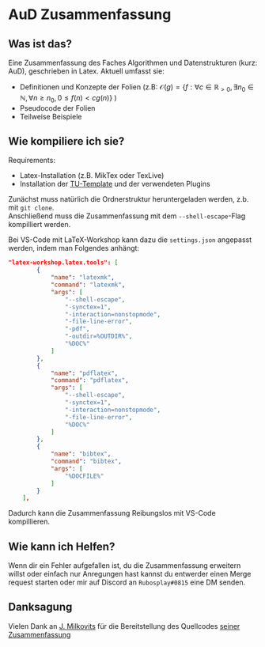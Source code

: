 # AuD Zusammenfassung
## Was ist das?
Eine Zusammenfassung des Faches Algorithmen und Datenstrukturen (kurz: AuD), geschrieben in Latex.
Aktuell umfasst sie:
- Definitionen und Konzepte der Folien (z.B: $\mathcal{O}(g)=\{f:\forall c \in \mathbb{R}_{>0}, \exists n_0 \in \mathbb{N}, \forall n \geq n_0, 0\leq f(n)<cg(n)\}$
                        )
- Pseudocode der Folien
- Teilweise Beispiele

## Wie kompiliere ich sie?
Requirements:
- Latex-Installation (z.B. MikTex oder TexLive)
- Installation der [TU-Template](https://github.com/tudace/tuda_latex_templates) und der verwendeten Plugins

Zunächst muss natürlich die Ordnerstruktur heruntergeladen werden, z.b. mit `git clone`.  
Anschließend muss die Zusammenfassung mit dem `--shell-escape`-Flag kompilliert werden.  
  
Bei VS-Code mit LaTeX-Workshop kann dazu die `settings.json` angepasst werden, indem man Folgendes anhängt:
```json
"latex-workshop.latex.tools": [
        {
            "name": "latexmk",
            "command": "latexmk",
            "args": [
                "--shell-escape",
                "-synctex=1",
                "-interaction=nonstopmode",
                "-file-line-error",
                "-pdf",
                "-outdir=%OUTDIR%",
                "%DOC%"
            ]
        },
        {
            "name": "pdflatex",
            "command": "pdflatex",
            "args": [
                "--shell-escape",
                "-synctex=1",
                "-interaction=nonstopmode",
                "-file-line-error",
                "%DOC%"
            ]
        },
        {
            "name": "bibtex",
            "command": "bibtex",
            "args": [
                "%DOCFILE%"
            ]
        }
    ],
```
Dadurch kann die Zusammenfassung Reibungslos mit VS-Code kompillieren.
## Wie kann ich Helfen?
Wenn dir ein Fehler aufgefallen ist, du die Zusammenfassung erweitern willst oder einfach nur Anregungen hast kannst du entwerder einen Merge request starten oder mir auf Discord an `Rubosplay#0815` eine DM senden.

## Danksagung
Vielen Dank an [J. Milkovits](https://github.com/j-milkovits) für die Bereitstellung des Quellcodes [seiner Zusammenfassung](https://github.com/j-milkovits/latex_university_documents/tree/master/aud-reference_sheet)
